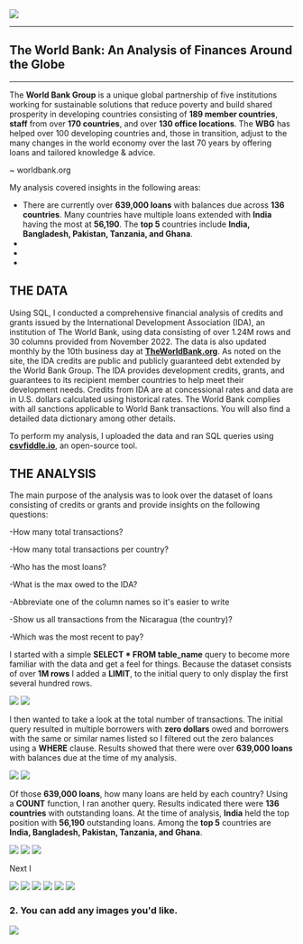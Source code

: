 <img src="images/worldbank_logo.png?raw=true"/>

---
## The World Bank: An Analysis of Finances Around the Globe
---


The **World Bank Group** is a unique global partnership of five institutions working for sustainable solutions that reduce poverty and build shared prosperity in developing countries consisting of **189 member countries**, **staff** from over **170 countries**, and over **130 office locations**. The **WBG** has helped over 100 developing countries and, those in transition, adjust to the many changes in the world economy over the last 70 years by offering loans and tailored knowledge & advice. 

~ worldbank.org


My analysis covered insights in the following areas:

- There are currently over **639,000 loans** with balances due across **136 countries**.  Many countries have multiple loans extended with **India** having the most at **56,190**. The **top 5** countries include **India, Bangladesh, Pakistan, Tanzania, and Ghana**.
- 
-
-

## THE DATA
Using SQL, I conducted a comprehensive financial analysis of credits and grants issued by the International Development Association (IDA), an institution of The World Bank, using data consisting of over 1.24M rows and 30 columns provided from November 2022.  The data is also updated monthly by the 10th business day at [**TheWorldBank.org**](https://finances.worldbank.org/Loans-and-Credits/IDA-Statement-Of-Credits-and-Grants-Historical-Dat/tdwh-3krx). As noted on the site, the IDA credits are public and publicly guaranteed debt extended by the World Bank Group. The IDA provides development credits, grants, and guarantees to its recipient member countries to help meet their development needs.  Credits from IDA are at concessional rates and data are in U.S. dollars calculated using historical rates. The World Bank complies with all sanctions applicable to World Bank transactions.  You will also find a detailed data dictionary among other details.

To perform my analysis, I uploaded the data and ran SQL queries using [**csvfiddle.io**](https://csvfiddle.io), an open-source tool.


## THE ANALYSIS

The main purpose of the analysis was to look over the dataset of loans consisting of credits or grants and provide insights on the following questions:


-How many total transactions? 

-How many total transactions per country?

-Who has the most loans? 

-What is the max owed to the IDA?

-Abbreviate one of the column names so it's easier to write 

-Show us all transactions from the Nicaragua (the country)?



-Which was the most recent to pay?





I started with a simple **SELECT * FROM table_name** query to become more familiar with the data and get a feel for things.  Because the dataset consists of over **1M rows** I added a **LIMIT**, to the initial query to only display the first several hundred rows.

<img src="images/Code3.png?raw=true"/>
<img src="images/Code3Query.png?raw=true"/>

I then wanted to take a look at the total number of transactions.  The initial query resulted in multiple borrowers with **zero dollars** owed and borrowers with the same or similar names listed so I filtered out the zero balances using a **WHERE** clause.  Results showed that there were over **639,000 loans** with balances due at the time of my analysis.

<img src="images/Code2.png?raw=true"/>
<img src="images/Code2Query.png?raw=true"/>

Of those **639,000 loans**, how many loans are held by each country?  Using a **COUNT** function, I ran another query. Results indicated there were **136 countries** with outstanding loans.  At the time of analysis, **India** held the top position with **56,190** outstanding loans.  Among the **top 5** countries are **India, Bangladesh, Pakistan, Tanzania, and Ghana**.

<img src="images/Code1.png?raw=true"/>
<img src="images/Code1Query.png?raw=true"/>
<img src="images/Code2Query2.png?raw=true"/>

Next I 



<img src="images/.png?raw=true"/>

<img src="images/.png?raw=true"/>

<img src="images/.png?raw=true"/>

<img src="images/.png?raw=true"/>

<img src="images/.png?raw=true"/>

<img src="images/.png?raw=true"/>




### 2. You can add any images you'd like. 

<img src="images/dummy_thumbnail.jpg?raw=true"/>
